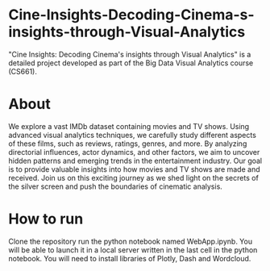 # Cine-Insights-Decoding-Cinema-s-insights-through-Visual-Analytics
"Cine Insights: Decoding Cinema's insights through Visual Analytics" is a detailed project developed as part of the Big Data Visual Analytics course (CS661). 

# About
 We explore a vast IMDb dataset containing movies and TV shows. Using advanced visual analytics techniques, we carefully study different aspects of these films, such as reviews, ratings, genres, and more. By analyzing directorial influences, actor dynamics, and other factors, we aim to uncover hidden patterns and emerging trends in the entertainment industry. Our goal is to provide valuable insights into how movies and TV shows are made and received. Join us on this exciting journey as we shed light on the secrets of the silver screen and push the boundaries of cinematic analysis.

 # How to run
 Clone the repository run the python notebook named WebApp.ipynb. You will be able to launch it in a local server written in the last cell in the python notebook. You will need to install libraries of Plotly, Dash and Wordcloud.
 
